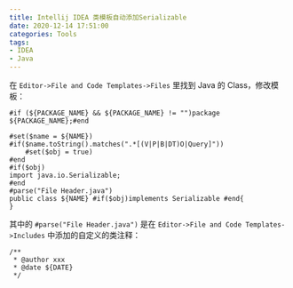 ```yaml
---
title: Intellij IDEA 类模板自动添加Serializable
date: 2020-12-14 17:51:00
categories: Tools
tags:
- IDEA
- Java
---
```


在 `Editor->File and Code Templates->Files` 里找到 Java 的 Class，修改模板：

```
#if (${PACKAGE_NAME} && ${PACKAGE_NAME} != "")package ${PACKAGE_NAME};#end

#set($name = ${NAME})
#if($name.toString().matches(".*[(V|P|B|DT)O|Query]"))
    #set($obj = true)
#end
#if($obj)
import java.io.Serializable;
#end
#parse("File Header.java")
public class ${NAME} #if($obj)implements Serializable #end{
}

```

<!-- more -->

其中的 `#parse("File Header.java")` 是在 `Editor->File and Code Templates->Includes` 中添加的自定义的类注释：

```
/**
 * @author xxx
 * @date ${DATE}
 */
```


